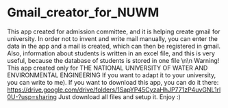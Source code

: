 # Gmail_creator_for_NUWM
This app created for аdmission committee, and it is helping create gmail for university.
In order not to invent and write mail manually, you can enter the data in the app and a mail is created, which can then be registered in gmail.
Also, information about students is written in an excel file, and this is very useful, because the database of students is stored in one file \n\n
Warning!
This app created only for THE NATIONAL UNIVERSITY OF WATER AND ENVIRONMENTAL ENGINEERING 
If you want to adapt it to your university, you can write to me).
If you want to download this app, you can do it there: https://drive.google.com/drive/folders/1SapYP45CyzaHhJP771zP4uvGNL1rl0U-?usp=sharing
Just download all files and setup it. Enjoy :)

